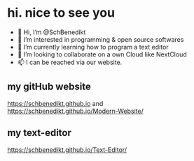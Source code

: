 # hi. nice to see you
- 👋 Hi, I’m @SchBenedikt
- 👀 I’m interested in programming & open source softwares
- 🌱 I’m currently learning how to program a text editor
- 💞️ I’m looking to collaborate on a own Cloud like NextCloud
- 📫 I can be reached via our website.

<!---
SchBenedikt/SchBenedikt is a ✨ special ✨ repository because its `README.md` (this file) appears on your GitHub profile.
You can click the Preview link to take a look at your changes.
--->
## my gitHub website
https://schbenedikt.github.io and <br>
https://schbenedikt.github.io/Modern-Website/

## my text-editor
https://schbenedikt.github.io/Text-Editor/

